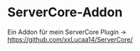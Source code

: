 # ServerCore-Addon
Ein Addon für mein ServerCore Plugin -> https://github.com/xxLucaa14/ServerCore/
